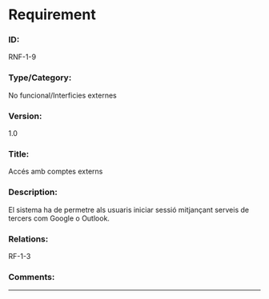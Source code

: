 # Requirement

### ID: 
RNF-1-9

### Type/Category:  
No funcional/Interficies externes

### Version:  
1.0  

### Title:  
Accés amb comptes externs  

### Description:  
El sistema ha de permetre als usuaris iniciar sessió mitjançant serveis de tercers com Google o Outlook.  

### Relations:  
RF-1-3

### Comments:    
---